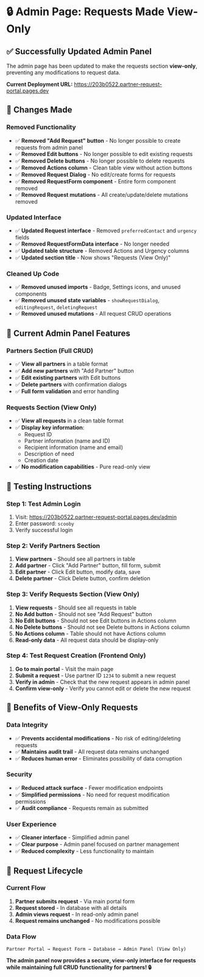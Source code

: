 # 🔒 Admin Page: Requests Made View-Only

## ✅ **Successfully Updated Admin Panel**

The admin page has been updated to make the requests section **view-only**, preventing any modifications to request data.

**Current Deployment URL:** https://203b0522.partner-request-portal.pages.dev

## 🔧 **Changes Made**

### **Removed Functionality**
- ✅ **Removed "Add Request" button** - No longer possible to create requests from admin panel
- ✅ **Removed Edit buttons** - No longer possible to edit existing requests
- ✅ **Removed Delete buttons** - No longer possible to delete requests
- ✅ **Removed Actions column** - Clean table view without action buttons
- ✅ **Removed Request Dialog** - No edit/create forms for requests
- ✅ **Removed RequestForm component** - Entire form component removed
- ✅ **Removed Request mutations** - All create/update/delete mutations removed

### **Updated Interface**
- ✅ **Updated Request interface** - Removed `preferredContact` and `urgency` fields
- ✅ **Removed RequestFormData interface** - No longer needed
- ✅ **Updated table structure** - Removed Actions and Urgency columns
- ✅ **Updated section title** - Now shows "Requests (View Only)"

### **Cleaned Up Code**
- ✅ **Removed unused imports** - Badge, Settings icons, and unused components
- ✅ **Removed unused state variables** - `showRequestDialog`, `editingRequest`, `deletingRequest`
- ✅ **Removed unused mutations** - All request CRUD operations

## 🎯 **Current Admin Panel Features**

### **Partners Section (Full CRUD)**
- ✅ **View all partners** in a table format
- ✅ **Add new partners** with "Add Partner" button
- ✅ **Edit existing partners** with Edit buttons
- ✅ **Delete partners** with confirmation dialogs
- ✅ **Full form validation** and error handling

### **Requests Section (View Only)**
- ✅ **View all requests** in a clean table format
- ✅ **Display key information**:
  - Request ID
  - Partner information (name and ID)
  - Recipient information (name and email)
  - Description of need
  - Creation date
- ✅ **No modification capabilities** - Pure read-only view

## 🧪 **Testing Instructions**

### **Step 1: Test Admin Login**
1. Visit: https://203b0522.partner-request-portal.pages.dev/admin
2. Enter password: `scooby`
3. Verify successful login

### **Step 2: Verify Partners Section**
1. **View partners** - Should see all partners in table
2. **Add partner** - Click "Add Partner" button, fill form, submit
3. **Edit partner** - Click Edit button, modify data, save
4. **Delete partner** - Click Delete button, confirm deletion

### **Step 3: Verify Requests Section (View Only)**
1. **View requests** - Should see all requests in table
2. **No Add button** - Should not see "Add Request" button
3. **No Edit buttons** - Should not see Edit buttons in Actions column
4. **No Delete buttons** - Should not see Delete buttons in Actions column
5. **No Actions column** - Table should not have Actions column
6. **Read-only data** - All request data should be display-only

### **Step 4: Test Request Creation (Frontend Only)**
1. **Go to main portal** - Visit the main page
2. **Submit a request** - Use partner ID `1234` to submit a new request
3. **Verify in admin** - Check that the new request appears in admin panel
4. **Confirm view-only** - Verify you cannot edit or delete the new request

## 🎉 **Benefits of View-Only Requests**

### **Data Integrity**
- ✅ **Prevents accidental modifications** - No risk of editing/deleting requests
- ✅ **Maintains audit trail** - All request data remains unchanged
- ✅ **Reduces human error** - Eliminates possibility of data corruption

### **Security**
- ✅ **Reduced attack surface** - Fewer modification endpoints
- ✅ **Simplified permissions** - No need for request modification permissions
- ✅ **Audit compliance** - Requests remain as submitted

### **User Experience**
- ✅ **Cleaner interface** - Simplified admin panel
- ✅ **Clear purpose** - Admin panel focused on partner management
- ✅ **Reduced complexity** - Less functionality to maintain

## 🔄 **Request Lifecycle**

### **Current Flow**
1. **Partner submits request** - Via main portal form
2. **Request stored** - In database with all details
3. **Admin views request** - In read-only admin panel
4. **Request remains unchanged** - No modifications possible

### **Data Flow**
```
Partner Portal → Request Form → Database → Admin Panel (View Only)
```

**The admin panel now provides a secure, view-only interface for requests while maintaining full CRUD functionality for partners! 🔒**

